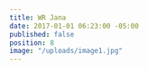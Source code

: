 ```yaml
---
title: WR Jana
date: 2017-01-01 06:23:00 -05:00
published: false
position: 8
image: "/uploads/image1.jpg"
---
```


